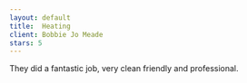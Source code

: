```yaml
---
layout: default
title:  Heating
client: Bobbie Jo Meade
stars: 5
---
```


They did a fantastic job, very clean friendly and professional.

